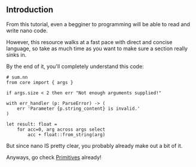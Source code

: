 ## Introduction

From this tutorial, even a begginer to programming will be able to read and write nano code.

However, this resource walks at a fast pace with direct and concise language, so take as much time as you want to make sure a section really sinks in.

By the end of it, you'll completely understand this code:

```nano
# sum.nn
from core import { args }

if args.size < 2 then err "Not enough arguments supplied!"

with err_handler (p: ParseError) -> (
	err 'Parameter {p.string_content} is invalid.'
)

let result: float =
	for acc=0, arg across args select
		acc + float::from_string(arg)
```

But since nano IS pretty clear, you probably already make out a bit of it.

Anyways, go check [Primitives](./primitives) already!
